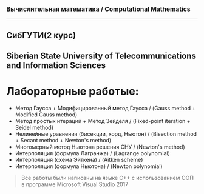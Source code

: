 ### Вычислительная математика  /  Computational Mathematics<br/> 

---

## СибГУТИ(2 курс)<br/>
## Siberian State University of Telecommunications and Information Sciences<br>
# Лабораторные работые:<br/>
+ Метод Гаусса + Модифицированный метод Гаусса / (Gauss method + Modified Gauss method)<br/>
+ Метод простых итераций + Метод Зейделя / (Fixed-point iteration + Seidel method)<br/>
+ Нелинейные уравнения (бисекции, хорд, Ньютон) / (Bisection method + Secant method + Newton's method)<br/>
+ Многомерный метод Ньютона решения СНУ / (Newton's method)<br/>
+ Интерполяция (формула Лагранжа) / (Lagrange polynomial)<br/>
+ Интерполяция (схема Эйткена) / (Aitken scheme)<br/>
+ Интерполяция (формула Ньютона) / (Newton polynomial)<br/>

>Все работы были написаны на языке С++ с использованием ООП в программе 
Microsoft Visual Studio 2017

